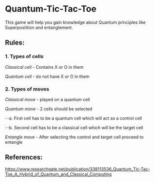 # Quantum-Tic-Tac-Toe

This game will help you gain knowledge about Quantum principles like Superpostition and entanglement.

## Rules:

### 1. Types of cells 
  _Classical cell_ - Contains X or O in them 
  
  _Quantum cell_ - do not have X or O in them

### 2. Types of moves 
_Classical move_ - played on a quantum cell 
 
 
_Quantum move_ -  2 cells should be selected 
 
 ⋅⋅⋅a. First cell has to be a quantum cell which will act as a control cell 

 ⋅⋅⋅b. Second cell has to be a classical cell which will be the target cell
 

 _Entangle move_ - After selecting the control and target cell proceed to entangle
 
 ## References:
 
 https://www.researchgate.net/publication/338113536_Quantum_Tic-Tac-Toe_A_Hybrid_of_Quantum_and_Classical_Computing
